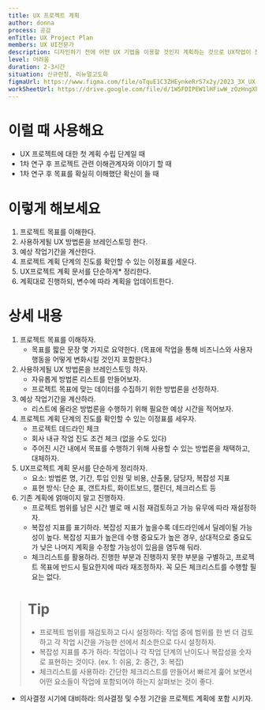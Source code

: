```yaml
---
title: UX 프로젝트 계획
author: donna
process: 공감
enTitle: UX Project Plan
members: UX UI전문가
description: 디자인하기 전에 어떤 UX 기법을 이용할 것인지 계획하는 것으로 UX작업이 전체 프로젝트 타임 라인 안에 어떻게 포함되는지 이해하고 UX작업을 어떻게 할 것인지 계획하도록 도와주는 것
level: 어려움
duration: 2-3시간
situation: 신규런칭, 리뉴얼고도화
figmaUrl: https://www.figma.com/file/oTquE1C3ZHEynkeRrS7x2y/2023_3X_UX-Card_WorkSheet_Ver.3?node-id=11%3A86&t=S78VoafWiPUw20Ek-1
workSheetUrl: https://drive.google.com/file/d/1W5FDIPEW1lHFiwW_zOzHngXblgRWnFlD/view?usp=sharing
---
```

<!-- 프로세스별 보기: 공감, 설계, 프로토타입, 테스트 -->
<!--duration은 분단위로 숫자만 적어주세요-->
<!--level: 쉬움, 중간, 어려움-->

# 이럴 때 사용해요

- UX 프로젝트에 대한 첫 계획 수립 단계일 때
- 1차 연구 후 프로젝트 관련 이해관계자와 이야기 할 때 
- 1차 연구 후 목표를 확실히 이해했단 확신이 들 때

# 이렇게 해보세요

1. 프로젝트 목표를 이해한다. 
2. 사용하게될 UX 방법론을 브레인스토밍 한다. 
3. 예상 작업기간을 계산한다. 
4. 프로젝트 계획 단계의 진도를 확인할 수 있는 이정표를 세운다. 
5. UX프로젝트 계획 문서를 단순하게* 정리한다. 
6. 계획대로 진행하되, 변수에 따라 계획을 업데이트한다.

# 상세 내용
1. 프로젝트 목표를 이해하자.
    - 목표를 짧은 문장 몇 가지로 요약한다. (목표에 작업을 통해 비즈니스와 사용자 행동을 어떻게 변화시킬 것인지 포함한다.)
2. 사용하게될 UX 방법론을 브레인스토밍 하자.
    - 자유롭게 방법론 리스트를 만들어보자.
    - 프로젝트 목표에 맞는 데이터를 수집하기 위한 방법론을 선정하자.
3. 예상 작업기간을 계산하라.
    - 리스트에 올라온 방법론을 수행하기 위해 필요한 예상 시간을 적어보자.
4. 프로젝트 계획 단계의 진도를 확인할 수 있는 이정표를 세우자.
    - 프로젝트 데드라인 체크
    - 회사 내규 작업 진도 조건 체크 (없을 수도 있다)
    - 주어진 시간 내에서 목표를 수행하기 위해 사용할 수 있는 방법론을 채택하고, 대체하자.
5. UX프로젝트 계획 문서를 단순하게 정리하자.
    - 요소: 방법론 명, 기간, 투입 인원 및 비용, 산출물, 담당자, 복잡성 지표
    - 표현 방식: 단순 표, 갠트차트, 화이트보드, 캘린더, 체크리스트 등
6. 기존 계획에 얽매이지 말고 진행하자.
    - 프로젝트 범위를 남은 시간 별로 매 시점 재검토하고 가능 유무에 따라 재설정하자.
    - 복잡성 지표를 표기하라. 복잡성 지표가 높을수록 데드라인에서 딜레이될 가능성이 높다. 복잡성 지표가 높은데 수행 중요도가 높은 경우, 상대적으로 중요도가 낮은 나머지 계획을 수정할 가능성이 있음을 염두해 둬라.
    -  체크리스트를 활용하라. 진행한 부분과 진행하지 못한 부분을 구별하고, 프로젝트 목표에 반드시 필요한지에 따라 재조정하자. 꼭 모든 체크리스트를 수행할 필요는 없다.

> # Tip
> 
> - 프로젝트 범위를 재검토하고 다시 설정하라: 작업 중에 범위를 한 번 더 검토하고 각 작업 시간을 가능한 선에서 최소한으로 다시 설정하자.
> - 복잡성 지표를 추가 하라: 작업이나 각 작업 단계의 난이도나 복잡성을 숫자로 표현하는 것이다. (ex. 1: 쉬움, 2: 중간, 3: 복잡)
> - 체크리스트를 사용하라: 간단한 체크리스트를 만들어서 빠르게 훑어 보면서 어떤 요소들이 작업에 포함되어야 하는지 살펴보는 것이 좋다.
- 의사결정 시기에 대비하라: 의사결정 및 수정 기간을 프로젝트 계획에 포함 시키자.
